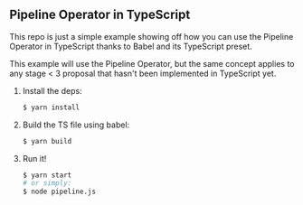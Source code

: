 ## Pipeline Operator in TypeScript

This repo is just a simple example showing off how you can use the Pipeline 
Operator in TypeScript thanks to Babel and its TypeScript preset.

This example will use the Pipeline Operator, but the same concept applies to 
any stage < 3 proposal that hasn't been implemented in TypeScript yet.

1. Install the deps:
   ```bash
   $ yarn install
   ```
2. Build the TS file using babel:
   ```bash
   $ yarn build
   ```
3. Run it!
   ```bash
   $ yarn start
   # or simply:
   $ node pipeline.js
   ```
